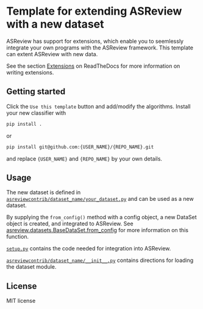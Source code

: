 # Template for extending ASReview with a new dataset

ASReview has support for extensions, which enable you to seemlessly integrate
your own programs with the ASReview framework. This template can extent ASReview
with new data.

See the section [Extensions](https://asreview.readthedocs.io/en/latest/API/extensions_dev.html?highlight=extension) 
on ReadTheDocs for more information on writing extensions.

## Getting started

Click the `Use this template` button and add/modify the algorithms. Install 
your new classifier with

```bash
pip install .
```

or

```bash
pip install git@github.com:{USER_NAME}/{REPO_NAME}.git
```

and replace `{USER_NAME}` and `{REPO_NAME}` by your own details. 


## Usage

The new dataset is defined in
[`asreviewcontrib/dataset_name/your_dataset.py`](asreviewcontrib\dataset_name\your_dataset.py)
and can be used as a new dataset. 

By supplying the `from_config()` method with a
config object, a new DataSet object is created, and integrated to ASReview. See
[asreview.datasets.BaseDataSet.from_config](https://asreview.readthedocs.io/en/latest/API/generated/asreview.datasets.BaseDataSet.html#asreview.datasets.BaseDataSet.from_config)
for more information on this function.

[`setup.py`](setup.py) contains the code needed for integration into ASReview.

[`asreviewcontrib/dataset_name/__init__.py`](asreviewcontrib/dataset_name/__init__.py) 
contains directions for loading the dataset module.

## License

MIT license
